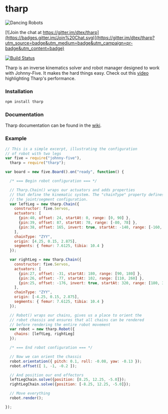 # tharp

![Dancing Robots](https://raw.githubusercontent.com/dtex/tharp/master/assets/tharp-banner-color.png)

[![Join the chat at https://gitter.im/dtex/tharp](https://badges.gitter.im/Join%20Chat.svg)](https://gitter.im/dtex/tharp?utm_source=badge&utm_medium=badge&utm_campaign=pr-badge&utm_content=badge)

[![Build Status](https://travis-ci.org/dtex/tharp.svg)](https://travis-ci.org/dtex/tharp)

Tharp is an inverse kinematics solver and robot manager designed to work with Johnny-Five. It makes the hard things easy. Check out this [video](http://www.youtube.com/watch?v=gabm8QdO29Q) highlighting Tharp's  performance.


### Installation
````bash
npm install tharp
````

### Documentation
Tharp documentation can be found in the [wiki](https://github.com/dtex/tharp/wiki).

### Example
````js
// This is a simple excerpt, illustrating the configuration
// of robot with two legs
var five = require("johnny-five"),
  tharp = require("tharp");

var board = new five.Board().on("ready", function() {

  /* === Begin robot configuration === */

  // Tharp.Chain() wraps our actuators and adds properties
  // that define the kinematic system. The "chainType" property defines
  // the joint/segment configuration.
  var leftLeg = new tharp.Chain({
    constructor: five.Servos,
    actuators: [
      {pin:40, offset: 24, startAt: 0, range: [0, 90] },
      {pin:39, offset: 87, startAt: 78, range: [-80, 78] },
      {pin:38, offset: 165, invert: true, startAt: -140, range: [-160, -10] }
    ],
    chainType: "ZYY",
    origin: [4.25, 0.15, 2.875],
    segments: { femur: 7.6125, tibia: 10.4 }
  });

  var rightLeg = new tharp.Chain({
    constructor: five.Servos,
    actuators: [
      {pin:27, offset: -31, startAt: 180, range: [90, 180] },
      {pin:26, offset: -77, startAt: 102, range: [110, 260] },
      {pin:25, offset: -176, invert: true, startAt: 320, range: [180, 340]}
    ],
    chainType: "ZYY",
    origin: [-4.25, 0.15, 2.875],
    segments: { femur: 7.6125, tibia: 10.4 }
  });

  // Robot() wraps our chains, gives us a place to orient the
  // robot chassis and ensures that all chains can be rendered
  // before rendering the entire robot movement
  var robot = new tharp.Robot({
    chains: [leftLeg, rightLeg]
  });

  /* === End robot configuration === */

  // Now we can orient the chassis
  robot.orientation({ pitch: 0.1, roll: -0.08, yaw: -0.13 });
  robot.offset([ 1, -1, -0.2 ]);

  // And position our end effectors
  leftLegChain.solve({position: [8.25, 12.25, -5.0]});
  rightLegChain.solve({position: [-8.25, 12.25, -5.0]});

  // Move everything
  robot.render();

});

````

